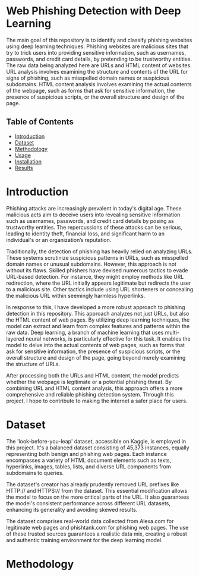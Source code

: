 # Web Phishing Detection with Deep Learning
The main goal of this repository is to identify and classify phishing websites using deep learning techniques. Phishing websites are malicious sites that try to trick users into providing sensitive information, such as usernames, passwords, and credit card details, by pretending to be trustworthy entities. The raw data being analyzed here are URLs and HTML content of websites. URL analysis involves examining the structure and contents of the URL for signs of phishing, such as misspelled domain names or suspicious subdomains. HTML content analysis involves examining the actual contents of the webpage, such as forms that ask for sensitive information, the presence of suspicious scripts, or the overall structure and design of the page.

## Table of Contents
- [Introduction](#introduction)
- [Dataset](#dataset)
- [Methodology](#methodology)
- [Usage](#usage)
- [Installation](#installation)
- [Results](#results)

# Introduction
Phishing attacks are increasingly prevalent in today's digital age. These malicious acts aim to deceive users into revealing sensitive information such as usernames, passwords, and credit card details by posing as trustworthy entities. The repercussions of these attacks can be serious, leading to identity theft, financial loss, and significant harm to an individual's or an organization’s reputation. 

Traditionally, the detection of phishing has heavily relied on analyzing URLs. These systems scrutinize suspicious patterns in URLs, such as misspelled domain names or unusual subdomains. However, this approach is not without its flaws. Skilled phishers have devised numerous tactics to evade URL-based detection. For instance, they might employ methods like URL redirection, where the URL initially appears legitimate but redirects the user to a malicious site. Other tactics include using URL shorteners or concealing the malicious URL within seemingly harmless hyperlinks.

In response to this, I have developed a more robust approach to phishing detection in this repository. This approach analyzes not just URLs, but also the HTML content of web pages. By utilizing deep learning techniques, the model can extract and learn from complex features and patterns within the raw data. Deep learning, a branch of machine learning that uses multi-layered neural networks, is particularly effective for this task. It enables the model to delve into the actual contents of web pages, such as forms that ask for sensitive information, the presence of suspicious scripts, or the overall structure and design of the page, going beyond merely examining the structure of URLs.

After processing both the URLs and HTML content, the model predicts whether the webpage is legitimate or a potential phishing threat. By combining URL and HTML content analysis, this approach offers a more comprehensive and reliable phishing detection system. Through this project, I hope to contribute to making the internet a safer place for users.

# Dataset
The 'look-before-you-leap' dataset, accessible on Kaggle, is employed in this project. It's a balanced dataset consisting of 45,373 instances, equally representing both benign and phishing web pages. Each instance encompasses a variety of HTML document elements such as texts, hyperlinks, images, tables, lists, and diverse URL components from subdomains to queries.

The dataset's creator has already prudently removed URL prefixes like HTTP:// and HTTPS:// from the dataset. This essential modification allows the model to focus on the more critical parts of the URL. It also guarantees the model's consistent performance across different URL datasets, enhancing its generality and avoiding skewed results.

The dataset comprises real-world data collected from Alexa.com for legitimate web pages and phishtank.com for phishing web pages. The use of these trusted sources guarantees a realistic data mix, creating a robust and authentic training environment for the deep learning model.

# Methodology
